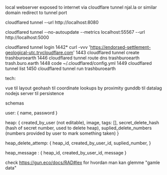 
local webserver exposed to internet via cloudflare tunnel
njal.la or similar domain redirect to tunnel port


cloudflared tunnel --url http://localhost:8080

cloudflared tunnel --no-autoupdate --metrics localhost:55567 --url http://localhost:5000



cloudflared tunnel login
 1442* curl -vvv 'https://endorsed-settlement-geological-utc.trycloudflare.com'
 1443  cloudflared tunnel create trashburoearth
 1446  cloudflared tunnel route dns trashburoearth trash.buro.earth
 1448  code ~/.cloudflared/config.yml
 1449  cloudflared tunnel list
 1450  cloudflared tunnel run trashburoearth




 tech:

vue til layout
geohash til coordinate lookups by proximity
gunddb til datalag
nodejs server til persistence






schemas

user: {
    name,
    password
}

heap: {
    created_by_user (not editable),
    image,
    tags: [],
    secret_delete_hash (hash of secret number, used to delete heap),
    suplied_delete_numbers (numbers provided by user to mark something taken)
}

heap_delete_attemp: {
    heap_id,
    created_by_user_id,
    suplied_number,
}

heap_message : {
    heap_id,
    created_by_user_id,
    message
}



check https://gun.eco/docs/RAD#lex for hvordan man kan glemme "gamle data"